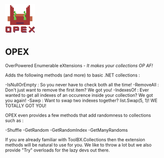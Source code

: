 ![OPEX](https://github.com/Moreault/OPEX/blob/master/opex.png)
# OPEX
OverPowered Enumerable eXtensions - _It makes your collections OP AF!_

Adds the following methods (and more) to basic .NET collections :

-IsNullOrEmpty : So you never have to check both all the time!
-RemoveAll : Don't just want to remove the first item? We got you!
-IndexesOf : Ever wanted to get all indexes of an occurence inside your collection? We got you again!
-Sawp : Want to swap two indexes together? list.Swap(5, 1)! WE TOTALLY GOT YOU!

OPEX even provides a few methods that add randomness to collections such as :

-Shuffle
-GetRandom
-GetRandomIndex
-GetManyRandoms

If you are already familiar with ToolBX.Collections then the extension methods will be natural to use for you. We like to throw a lot but we also provide "Try" overloads for the lazy devs out there.